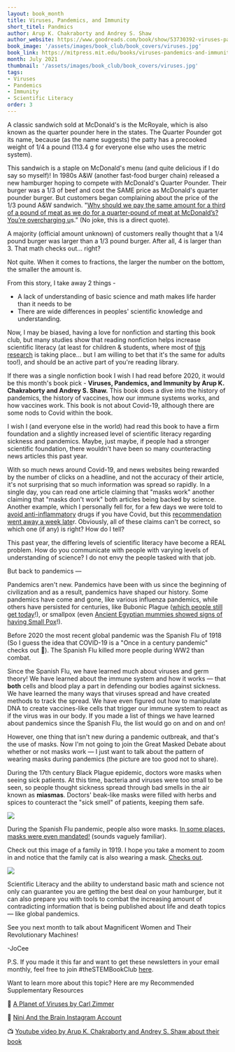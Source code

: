 ```yaml
---
layout: book_month
title: Viruses, Pandemics, and Immunity
short_titel: Pandmics
author: Arup K. Chakraborty and Andrey S. Shaw
author_website: https://www.goodreads.com/book/show/53730392-viruses-pandemics-and-immunity
book_image: '/assets/images/book_club/book_covers/viruses.jpg'
book_link: https://mitpress.mit.edu/books/viruses-pandemics-and-immunity
month: July 2021
thumbnail: '/assets/images/book_club/book_covers/viruses.jpg'
tags:
- Viruses
- Pandemics
- Immunity
- Scientific Literacy
order: 3
---
```



A classic sandwich sold at McDonald's is the McRoyale, which is also known as the quarter pounder here in the states. The Quarter Pounder got its name, because (as the name suggests) the patty has a precooked weight of 1/4 a pound (113.4 g for everyone else who uses the metric system).

This sandwich is a staple on McDonald's menu (and quite delicious if I do say so myself)! In 1980s A&W (another fast-food burger chain) released a new hamburger hoping to compete with McDonald's Quarter Pounder. Their burger was a 1/3 of beef and cost the SAME price as McDonald's quarter pounder burger. But customers began complaining about the price of the 1/3 pound A&W sandwich. "[Why should we pay the same amount for a third of a pound of meat as we do for a quarter-pound of meat at McDonald’s? You’re overcharging u](https://awrestaurants.com/blog/aw-third-pound-burger-fractions)s.” (No joke, this is a direct quote).

A majority (official amount unknown) of customers really thought that a 1/4 pound burger was larger than a 1/3 pound burger. After all, 4 is larger than 3. That math checks out... right?

Not quite. When it comes to fractions, the larger the number on the bottom, the smaller the amount is. 

From this story, I take away 2 things - 

- A lack of understanding of basic science and math makes life harder than it needs to be
- There are wide differences in peoples' scientific knowledge and understanding.

Now, I may be biased, having a love for nonfiction and starting this book club, but many studies show that reading nonfiction helps increase scientific literacy (at least for children & students, where most of [this research](https://www.ascd.org/el/articles/nonfiction-reading-promotes-student-success) is taking place... but I am willing to bet that it's the same for adults too!), and should be an active part of you're reading library.

If there was a single nonfiction book I wish I had read before 2020, it would be this month's book pick - **Viruses, Pandemics, and Immunity by Arup K. Chakraborty and Andrey S. Shaw.** This book does a dive into the history of pandemics, the history of vaccines, how our immune systems works, and how vaccines work. This book is not about Covid-19, although there are some nods to Covid within the book. 

I wish I (and everyone else in the world) had read this book to have a firm foundation and a slightly increased level of scientific literacy regarding sickness and pandemics. Maybe, just maybe, if people had a stronger scientific foundation, there wouldn't have been so many counteracting news articles this past year.

With so much news around Covid-19, and news websites being rewarded by the number of clicks on a headline, and not the accuracy of their article, it's not surprising that so much information was spread so rapidly. In a single day, you can read one article claiming that "masks work" another claiming that "masks don't work" both articles being backed by science. Another example, which I personally fell for, for a few days we were told to [avoid anti-inflammatory](https://www.reuters.com/article/us-health-coronavirus-france-drug/france-warns-against-use-of-anti-inflammatory-drugs-to-tackle-coronavirus-idUSKBN2110Q8) drugs if you have Covid, but this [recommendation went away a week late](https://www.reuters.com/article/us-health-coronavirus-ema-ibuprofen/eu-drugs-watchdog-says-currently-no-evidence-ibuprofen-worsens-covid-19-idUSKBN2151WV)r. Obviously, all of these claims can't be correct, so which one (if any) is right? How do I tell? 

This past year, the differing levels of scientific literacy have become a REAL problem. How do you communicate with people with varying levels of understanding of science? I do not envy the people tasked with that job.

But back to pandemics — 

Pandemics aren't new. Pandemics have been with us since the beginning of civilization and as a result, pandemics have shaped our history. Some pandemics have come and gone, like various influenza pandemics, while others have persisted for centuries, like Bubonic Plague ([which people still get today](https://my.clevelandclinic.org/health/diseases/21590-bubonic-plague)!), or smallpox (even [Ancient Egyptian mummies showed signs of having Small Pox](https://www.nationalgeographic.com/history/article/mummies-smallpox-virus-dna-lithuania-health-science)!).

Before 2020 the most recent global pandemic was the Spanish Flu of 1918 (So I guess the idea that COVID-19 is a "Once in a century pandemic" checks out 🤔). The Spanish Flu killed more people during WW2 than combat.

Since the Spanish Flu, we have learned much about viruses and germ theory! We have learned about the immune system and how it works — that **both** cells and blood play a part in defending our bodies against sickness. We have learned the many ways that viruses spread and have created methods to track the spread. We have even figured out how to manipulate DNA to create vaccines-like cells that trigger our immune system to react as if the virus was in our body. If you made a list of things we have learned about pandemics since the Spanish Flu, the list would go on and on and on! 

However, one thing that isn't new during a pandemic outbreak, and that's the use of masks. Now I'm not going to join the Great Masked Debate about whether or not masks work — I just want to talk about the pattern of wearing masks during pandemics (the picture are too good not to share).

During the 17th century Black Plague epidemic, doctors wore masks when seeing sick patients. At this time, bacteria and viruses were too small to be seen, so people thought sickness spread through bad smells in the air known as **miasmas**. Doctors' beak-like masks were filled with herbs and spices to counteract the "sick smell" of patients, keeping them safe.


<div class="row align-items-center">
    <div class="col col-lg-4 col-md-4 col-sm-12 mx-auto text-center justify-content-center">
        <div class="image">
            <a href="/code-pretty-website/assets/images/book_club/july/black_plague_mask.png">
                <img src="/code-pretty-website/assets/images/book_club/july/black_plague_mask.png"/>
            </a>
        </div>
    </div>
</div>


During the Spanish Flu pandemic, people also wore masks. [In some places, masks were even mandated!](https://theconversation.com/a-brief-history-of-masks-from-the-17th-century-plague-to-the-ongoing-coronavirus-pandemic-142959) (sounds vaguely familiar).

Check out this image of a family in 1919. I hope you take a moment to zoom in and notice that the family cat is also wearing a mask. [Checks out](https://www.nature.com/articles/d41586-020-00984-8).


<div class="row align-items-center">
    <div class="col col-lg-6 col-md-6 col-sm-12 mx-auto text-center justify-content-center">
        <div class="image">
            <a href="/code-pretty-website/assets/images/book_club/july/spanish_flu_mask.png">
                <img src="/code-pretty-website/assets/images/book_club/july/spanish_flu_mask.png"/>
            </a>
        </div>
    </div>
</div>

Scientific Literacy and the ability to understand basic math and science not only can guarantee you are getting the best deal on your hamburger, but it can also prepare you with tools to combat the increasing amount of contradicting information that is being published about life and death topics — like global pandemics.

See you next month to talk about Magnificent Women and Their Revolutionary Machines!

-JoCee

P.S. If you made it this far and want to get these newsletters in your email monthly, feel free to join #theSTEMBookClub [here](https://jjoocceeee.github.io/code-pretty-website/pages/book-club).

Want to learn more about this topic? Here are my Recommended Supplementary Resources

📖 [A Planet of Viruses by Carl Zimmer](https://carlzimmer.com/books/a-planet-of-viruses/)

📱 [Nini And the Brain Instagram Account](https://www.instagram.com/niniandthebrain/)

📺 [Youtube video by Arup K. Chakraborty and Andrey S. Shaw about their book](https://www.youtube.com/watch?v=BwELQp1cxNQ)
